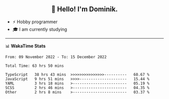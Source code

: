 <h2 align="center">👋 Hello! I'm Dominik.</h2>

- ⚡ Hobby programmer
- 🎓 I am currently studying

---
📊 **WakaTime Stats**
<!--START_SECTION:waka-->

```text
From: 09 November 2022 - To: 15 December 2022

Total Time: 63 hrs 50 mins

TypeScript   38 hrs 43 mins  >>>>>>>>>>>>>>>----------   60.67 %
JavaScript   9 hrs 51 mins   >>>>---------------------   15.44 %
YAML         3 hrs 18 mins   >------------------------   05.19 %
SCSS         2 hrs 46 mins   >------------------------   04.35 %
Other        2 hrs 8 mins    >------------------------   03.37 %
```

<!--END_SECTION:waka-->
